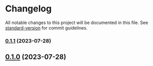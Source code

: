 # Changelog

All notable changes to this project will be documented in this file. See [standard-version](https://github.com/conventional-changelog/standard-version) for commit guidelines.

### [0.1.1](https://github.com/SynapseMedia/dendritejs/compare/v0.1.0...v0.1.1) (2023-07-28)

## [0.1.0](https://github.com/SynapseMedia/dendritejs/compare/v0.0.2...v0.1.0) (2023-07-28)
